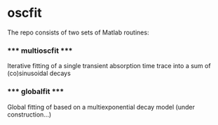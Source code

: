 # oscfit
The repo consists of two sets of Matlab routines:


### *** multioscfit ***
Iterative fitting of a single transient absorption time trace into a sum of (co)sinusoidal decays



### *** globalfit ***
Global fitting of based on a multiexponential decay model (under construction...)
